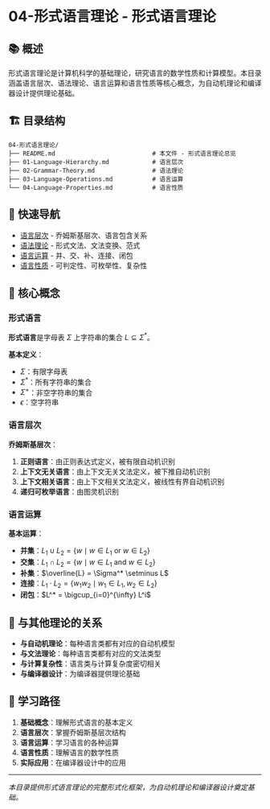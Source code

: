 # 04-形式语言理论 - 形式语言理论

## 📚 概述

形式语言理论是计算机科学的基础理论，研究语言的数学性质和计算模型。本目录涵盖语言层次、语法理论、语言运算和语言性质等核心概念，为自动机理论和编译器设计提供理论基础。

## 🏗️ 目录结构

```text
04-形式语言理论/
├── README.md                           # 本文件 - 形式语言理论总览
├── 01-Language-Hierarchy.md            # 语言层次
├── 02-Grammar-Theory.md                # 语法理论
├── 03-Language-Operations.md           # 语言运算
└── 04-Language-Properties.md           # 语言性质
```

## 🔗 快速导航

- [语言层次](01-Language-Hierarchy.md) - 乔姆斯基层次、语言包含关系
- [语法理论](02-Grammar-Theory.md) - 形式文法、文法变换、范式
- [语言运算](03-Language-Operations.md) - 并、交、补、连接、闭包
- [语言性质](04-Language-Properties.md) - 可判定性、可枚举性、复杂性

## 🎯 核心概念

### 形式语言

**形式语言**是字母表 $\Sigma$ 上字符串的集合 $L \subseteq \Sigma^*$。

**基本定义**：

- $\Sigma$：有限字母表
- $\Sigma^*$：所有字符串的集合
- $\Sigma^+$：非空字符串的集合
- $\epsilon$：空字符串

### 语言层次

**乔姆斯基层次**：

1. **正则语言**：由正则表达式定义，被有限自动机识别
2. **上下文无关语言**：由上下文无关文法定义，被下推自动机识别
3. **上下文相关语言**：由上下文相关文法定义，被线性有界自动机识别
4. **递归可枚举语言**：由图灵机识别

### 语言运算

**基本运算**：

- **并集**：$L_1 \cup L_2 = \{w \mid w \in L_1 \text{ or } w \in L_2\}$
- **交集**：$L_1 \cap L_2 = \{w \mid w \in L_1 \text{ and } w \in L_2\}$
- **补集**：$\overline{L} = \Sigma^* \setminus L$
- **连接**：$L_1 \cdot L_2 = \{w_1w_2 \mid w_1 \in L_1, w_2 \in L_2\}$
- **闭包**：$L^* = \bigcup_{i=0}^{\infty} L^i$

## 🔄 与其他理论的关系

- **与自动机理论**：每种语言类都有对应的自动机模型
- **与文法理论**：每种语言类都有对应的文法类型
- **与计算复杂性**：语言类与计算复杂度密切相关
- **与编译器设计**：为编译器提供理论基础

## 📖 学习路径

1. **基础概念**：理解形式语言的基本定义
2. **语言层次**：掌握乔姆斯基层次结构
3. **语言运算**：学习语言的各种运算
4. **语言性质**：理解语言的数学性质
5. **实际应用**：在编译器设计中的应用

---

*本目录提供形式语言理论的完整形式化框架，为自动机理论和编译器设计奠定基础。*
